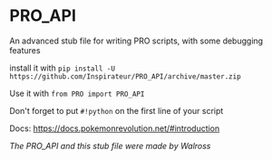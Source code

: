 # PRO_API
An advanced stub file for writing PRO scripts, with some debugging features

install it with `pip install -U https://github.com/Inspirateur/PRO_API/archive/master.zip`

Use it with `from PRO import PRO_API`

Don't forget to put `#!python` on the first line of your script

Docs: https://docs.pokemonrevolution.net/#introduction

*The PRO_API and this stub file were made by Walross*
